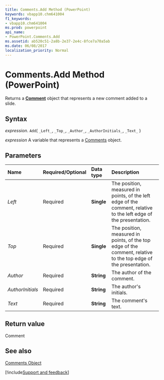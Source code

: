 ```yaml
---
title: Comments.Add Method (PowerPoint)
keywords: vbapp10.chm641004
f1_keywords:
- vbapp10.chm641004
ms.prod: powerpoint
api_name:
- PowerPoint.Comments.Add
ms.assetid: ab520c51-2a8b-2e37-2e4c-8fce7a70a5ab
ms.date: 06/08/2017
localization_priority: Normal
---
```



# Comments.Add Method (PowerPoint)

Returns a  **[Comment](PowerPoint.Comment.md)** object that represents a new comment added to a slide.


## Syntax

 _expression_. `Add`( `_Left_`, `_Top_`, `_Author_`, `_AuthorInitials_`, `_Text_` )

_expression_ A variable that represents a [Comments](./PowerPoint.Comments.md) object.


## Parameters



|Name|Required/Optional|Data type|Description|
|:-----|:-----|:-----|:-----|
| _Left_|Required|**Single**|The position, measured in points, of the left edge of the comment, relative to the left edge of the presentation.|
| _Top_|Required|**Single**|The position, measured in points, of the top edge of the comment, relative to the top edge of the presentation.|
| _Author_|Required|**String**|The author of the comment.|
| _AuthorInitials_|Required|**String**|The author's initials.|
| _Text_|Required|**String**|The comment's text.|

## Return value

Comment


## See also


[Comments Object](PowerPoint.Comments.md)

[!include[Support and feedback](~/includes/feedback-boilerplate.md)]